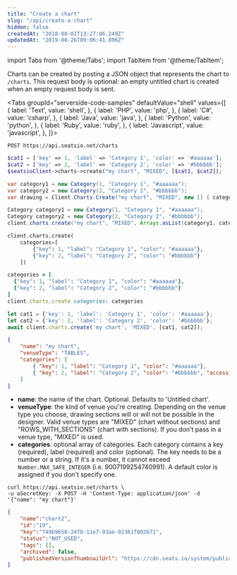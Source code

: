 ```yaml
---
title: "Create a chart"
slug: "/api/create-a-chart"
hidden: false
createdAt: "2018-08-01T13:27:06.249Z"
updatedAt: "2019-08-26T09:06:41.896Z"
---
```


import Tabs from '@theme/Tabs';
import TabItem from '@theme/TabItem';

Charts can be created by posting a JSON object that represents the chart to `/charts`. This request body is optional: an empty untitled chart is created when an empty request body is sent.



<Tabs 
  groupId="serverside-code-samples"
  defaultValue="shell"
  values={[
{ label: 'Text', value: 'shell', },
{ label: 'PHP', value: 'php', },
{ label: 'C#', value: 'csharp', },
{ label: 'Java', value: 'java', },
{ label: 'Python', value: 'python', },
{ label: 'Ruby', value: 'ruby', },
{ label: 'Javascript', value: 'javascript', },
]}>
<TabItem value='shell'>

```shell
POST https://api.seatsio.net/charts
```

</TabItem>
<TabItem value='php'>

```php
$cat1 = ['key' => 1, 'label' => 'Category 1', 'color' => '#aaaaaa'];
$cat2 = ['key' => 2, 'label' => 'Category 2', 'color' => '#bbbbbb'];
$seatsioClient->charts->create("my chart", "MIXED", [$cat1, $cat2]);
```

</TabItem>
<TabItem value='csharp'>

```csharp
var category1 = new Category(1, "Category 1", "#aaaaaa");
var category2 = new Category(2, "Category 2", "#bbbbbb");
var drawing = Client.Charts.Create("my chart", "MIXED", new [] { category1, category2 });
```

</TabItem>
<TabItem value='java'>

```java
Category category1 = new Category(1, "Category 1", "#aaaaaa");
Category category2 = new Category(2, "Category 2", "#bbbbbb");
client.charts.create("my chart", "MIXED", Arrays.asList(category1, category2));

```

</TabItem>
<TabItem value='python'>

```python
client.charts.create(
    categories=[
        {"key": 1, "label": "Category 1", "color": "#aaaaaa"},
        {"key": 2, "label": "Category 2", "color": "#bbbbbb"}
    ])
```

</TabItem>
<TabItem value='ruby'>

```ruby
categories = [
  {"key": 1, "label": "Category 1", "color": "#aaaaaa"},
  {"key": 2, "label": "Category 2", "color": "#bbbbbb"}
]
client.charts.create categories: categories
```

</TabItem>
<TabItem value='javascript'>

```javascript
let cat1 = {'key': 1, 'label': 'Category 1', 'color': '#aaaaaa'};
let cat2 = {'key': 2, 'label': 'Category 2', 'color': '#bbbbbb'};
await client.charts.create('my chart', 'MIXED', [cat1, cat2]);
```

</TabItem>
</Tabs>





```json
{
    "name": "my chart",
    "venueType": "TABLES",
    "categories": [
        { "key": 1, "label": "Category 1", "color": "#aaaaaa"},
        { "key": 2, "label": "Category 2", "color": "#bbbbbb", "accessible": true}
    ]
}
```

* **name**: the name of the chart. Optional. Defaults to 'Untitled chart'.
* **venueType**: the kind of venue you're creating. Depending on the venue type you choose, drawing sections will or will not be possible in the designer.
Valid venue types are "MIXED" (chart without sections) and "ROWS_WITH_SECTIONS" (chart with sections). If you don't pass in a venue type, "MIXED" is used.
* **categories**: optional array of categories. Each category contains a key (required), label (required) and color (optional). The key needs to be a number or a string. If it's a number, it cannot exceed `Number.MAX_SAFE_INTEGER` (i.e. 9007199254740991). A default color is assigned if you don't specify one. 



```shell
curl https://api.seatsio.net/charts \
-u aSecretKey: -X POST -H 'Content-Type: application/json' -d '{"name": "my chart"}'
```



```json
{
    "name":"chart2",
    "id":"19",
    "key":"749b9650-24fb-11e7-93ae-92361f002671",
    "status":"NOT_USED",
    "tags": [],
    "archived": false,
    "publishedVersionThumbnailUrl": "https://cdn.seats.io/system/public/.../published/.../thumbnail"
}
```

